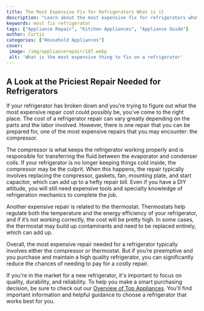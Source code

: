 ```yaml
---
title: The Most Expensive Fix for Refrigerators What is it
description: "Learn about the most expensive fix for refrigerators what it is and how to go about fixing it Find out if this is truly the most expensive fix for refrigerators and what you could do to avoid it"
keywords: most fix refrigerator
tags: ["Appliance Repair", "Kitchen Appliances", "Appliance Guide"]
author: Curtis
categories: ["Household Appliances"]
cover: 
 image: /img/appliancerepair/187.webp
 alt: 'What is the most expensive thing to fix on a refrigerator'
---
```

## A Look at the Priciest Repair Needed for Refrigerators

If your refrigerator has broken down and you’re trying to figure out what the most expensive repair cost could possibly be, you’ve come to the right place. The cost of a refrigerator repair can vary greatly depending on the parts and the labor involved. However, there is one repair that you can be prepared for, one of the most expensive repairs that you may encounter: the compressor. 

The compressor is what keeps the refrigerator working properly and is responsible for transferring the fluid between the evaporator and condenser coils. If your refrigerator is no longer keeping things cold inside, the compressor may be the culprit. When this happens, the repair typically involves replacing the compressor, gaskets, fan, mounting plate, and start capacitor, which can add up to a hefty repair bill. Even if you have a DIY attitude, you will still need expensive tools and specialty knowledge of refrigeration mechanics to complete the job.

Another expensive repair is related to the thermostat. Thermostats help regulate both the temperature and the energy efficiency of your refrigerator, and if it’s not working correctly, the cost will be pretty high. In some cases, the thermostat may build up contaminants and need to be replaced entirely, which can add up. 

Overall, the most expensive repair needed for a refrigerator typically involves either the compressor or thermostat. But if you’re preemptive and you purchase and maintain a high quality refrigerator, you can significantly reduce the chances of needing to pay for a costly repair. 

If you're in the market for a new refrigerator, it's important to focus on quality, durability, and reliability. To help you make a smart purchasing decision, be sure to check out our [Overview of Top Appliances](./pages/appliance-overview). You'll find important information and helpful guidance to choose a refrigerator that works best for you.
